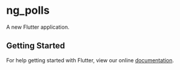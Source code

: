 # ng_polls

A new Flutter application.

## Getting Started

For help getting started with Flutter, view our online
[documentation](https://flutter.io/).
